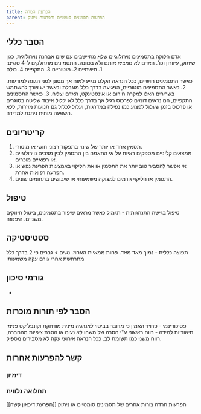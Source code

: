 ```yaml
---
title: הפרעת המרה
parent: הפרעות תסמינים סומטיים והפרעות ניתוק
---
```


## הסבר כללי 
אדם הלוקה בתסמינים נוירולוגיים שלא מתיישבים עם שום אבחנה נוירולוגית, כגון שיתוק, עיוורון וכו'. האדם לא ממציא אותם ולא בכוונה.
התסמינים מתחלקים ל-4 סוגים: 1. חישתיים 2. מוטוריים 3. התקפיים 4. כולם

כאשר התסמינים חושיים, ככל הנראה הקלט מגיע למוח אך מסונן לפני הגעה למודעות.
2. כאשר התסמינים מוטוריים, הפגיעה בדרך כלל מוגבלת וכאשר יש צורך להשתמש בשרירים האלו למקרה חירום או אינסטינקט, האדם יצליח.
3. כאשר התסמינים התקפיים, הם נראים דומים לפרכוס רגיל אך בדרך כלל לא יכלול איבוד שליטה בסוגרים או פרכוס בזמן שעלול לפצוע כמו נפילה במדרגות, ועלול לכלול גם תנועות מוזרות, ללא השפעה מוחית ניתנת למדידה.

## קריטריונים
1.  תסמין אחד או יותר של שינוי בתפקוד רצוני חושי או מוטורי.
2. ממצאים קליניים מספקים ראיות על אי התאמה בין התסמין לבין מצבים נוירולוגיים או רפואיים מוכרים.
3. אי אפשר להסביר טוב יותר את התסמין או את הליקוי באמצעות הפרעת נפש או הפרעה רפואית אחרת.
4. התסמין או הליקוי גורמים למצוקה משמעותי או שיבושים בתחומים שונים.
## טיפול
טיפול בגישה התנהגותית - תגמול כאשר מראים שיפור בתסמינים, ביטול חיזוקים משניים.
היפנוזה.

## סטטיסטיקה
תפוצה כללית - נמוך מאד מאד. פחות ממאיית האחוז.
נשים > גברים פי 2
בדרך כלל מתרחשת אחרי גורם עקה משמעותי
## גורמי סיכון
* 
## הסבר לפי תורות מוכרות
פסיכודינמי - פרויד האמין כי מדובר בביטוי לאנרגיה מינית מודחקת וקונפליקט פנימי
תיאוריות למידה - רווח ראשוני ע"י הסרה של משהו לא נעים או הסרת ציפיות מהחברה, רווח משני כמו תשומת לב.
ככל הנראה אירועי עקה לא מסבירים מספיק.
## קשר להפרעות אחרות

### דימיון
### תחלואה נלווית
[[הפרעת דיכאון קשה]]
הפרעות חרדה
צורות אחרים של תסמינים סומטיים או ניתוק
